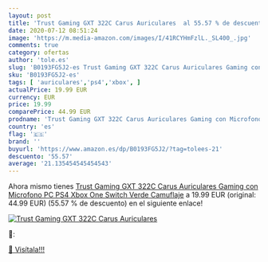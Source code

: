 ```yaml
---
layout: post
title: 'Trust Gaming GXT 322C Carus Auriculares  al 55.57 % de descuento'
date: 2020-07-12 08:51:24
image: 'https://m.media-amazon.com/images/I/41RCYHmFzlL._SL400_.jpg'
comments: true
category: ofertas
author: 'tole.es'
slug: 'B0193FG5J2-es Trust Gaming GXT 322C Carus Auriculares Gaming con...'
sku: 'B0193FG5J2-es'
tags: [ 'auriculares','ps4','xbox', ]
actualPrice: 19.99 EUR
currency: EUR
price: 19.99
comparePrice: 44.99 EUR
prodname: 'Trust Gaming GXT 322C Carus Auriculares Gaming con Microfono  PC  PS4  Xbox One  Switch  Verde Camuflaje'
country: 'es'
flag: '🇪🇸'
brand: ''
buyurl: 'https://www.amazon.es/dp/B0193FG5J2/?tag=tolees-21'
descuento: '55.57'
average: '21.135454545454543'
---
```


Ahora mismo tienes [Trust Gaming GXT 322C Carus Auriculares Gaming con Microfono  PC  PS4  Xbox One  Switch  Verde Camuflaje](https://www.amazon.es/dp/B0193FG5J2/?tag=tolees-21) a 19.99 EUR (original: 44.99 EUR) (55.57 %  de descuento) en el siguiente enlace!

[![Trust Gaming GXT 322C Carus Auriculares ](https://m.media-amazon.com/images/I/41RCYHmFzlL._SL400_.jpg)](https://www.amazon.es/dp/B0193FG5J2/?tag=tolees-21)

🔎:


[🛒 Visítala!!!](https://www.amazon.es/dp/B0193FG5J2/?tag=tolees-21)
